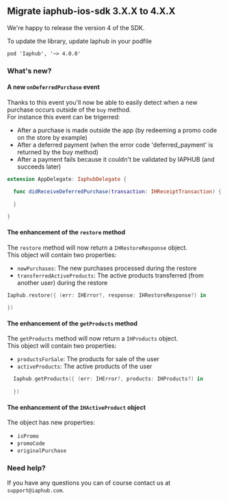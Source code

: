 ## Migrate iaphub-ios-sdk 3.X.X to 4.X.X

We're happy to release the version 4 of the SDK.

To update the library, update Iaphub in your podfile
```
pod 'Iaphub', '~> 4.0.0'
```

### What's new?

#### A new `onDeferredPurchase` event

Thanks to this event you'll now be able to easily detect when a new purchase occurs outside of the `buy` method.<br/>
For instance this event can be trigerred:
- After a purchase is made outside the app (by redeeming a promo code on the store by example)
- After a deferred payment (when the error code 'deferred_payment' is returned by the buy method)
- After a payment fails because it couldn't be validated by IAPHUB (and succeeds later)

```swift
extension AppDelegate: IaphubDelegate {

  func didReceiveDeferredPurchase(transaction: IHReceiptTransaction) {
    
  }

}
```

#### The enhancement of the `restore` method

The `restore` method will now return a `IHRestoreResponse` object.<br/>
This object will contain two properties:
- `newPurchases`: The new purchases processed during the restore
- `transferredActiveProducts`: The active products transferred (from another user) during the restore

```swift
Iaphub.restore({ (err: IHError?, response: IHRestoreResponse?) in
  
})
```

#### The enhancement of the `getProducts` method

The `getProducts` method will now return a `IHProducts` object.<br/>
This object will contain two properties:
- `productsForSale`: The products for sale of the user
- `activeProducts`: The active products of the user

```swift
  Iaphub.getProducts({ (err: IHError?, products: IHProducts?) in
    
  })
```

#### The enhancement of the `IHActiveProduct` object

The object has new properties:
- `isPromo`
- `promoCode`
- `originalPurchase`

### Need help?

If you have any questions you can of course contact us at `support@iaphub.com`.